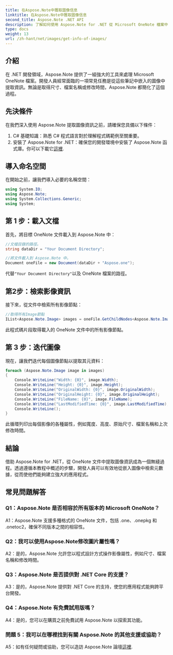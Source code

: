 ```yaml
---
title: 在Aspose.Note中獲取圖像信息
linktitle: 在Aspose.Note中獲取圖像信息
second_title: Aspose.Note .NET API
description: 了解如何使用 Aspose.Note for .NET 從 Microsoft OneNote 檔案中提取映像資訊。遵循我們的逐步指南以實現高效開發。
type: docs
weight: 13
url: /zh-hant/net/images/get-info-of-images/
---
```

## 介紹

在 .NET 開發領域，Aspose.Note 提供了一組強大的工具來處理 Microsoft OneNote 檔案。開發人員經常面臨的一項常見任務是從這些筆記中嵌入的圖像中提取資訊。無論是取得尺寸、檔案名稱或修改時間，Aspose.Note 都簡化了這個過程。

## 先決條件

在我們深入使用 Aspose.Note 提取圖像資訊之前，請確保您具備以下條件：

1. C# 基礎知識：熟悉 C# 程式語言對於理解程式碼範例至關重要。
2. 安裝了 Aspose.Note for .NET：確保您的開發環境中安裝了 Aspose.Note 函式庫。你可以下載它[這裡](https://releases.aspose.com/note/net/).

## 導入命名空間

在開始之前，讓我們導入必要的名稱空間：

```csharp
using System.IO;
using Aspose.Note;
using System.Collections.Generic;
using System;
```

## 第 1 步：載入文檔

首先，將目標 OneNote 文件載入到 Aspose.Note 中：

```csharp
//文檔目錄的路徑。
string dataDir = "Your Document Directory";

//將文件載入到 Aspose.Note 中。
Document oneFile = new Document(dataDir + "Aspose.one");
```

代替`"Your Document Directory"`以及 OneNote 檔案的路徑。

## 第2步：檢索影像資訊

接下來，從文件中檢索所有影像節點：

```csharp
//取得所有Image節點
IList<Aspose.Note.Image> images = oneFile.GetChildNodes<Aspose.Note.Image>();
```

此程式碼片段取得載入的 OneNote 文件中的所有影像節點。

## 第 3 步：迭代圖像

現在，讓我們迭代每個圖像節點以提取其元資料：

```csharp
foreach (Aspose.Note.Image image in images)
{
    Console.WriteLine("Width: {0}", image.Width);
    Console.WriteLine("Height: {0}", image.Height);
    Console.WriteLine("OriginalWidth: {0}", image.OriginalWidth);
    Console.WriteLine("OriginalHeight: {0}", image.OriginalHeight);
    Console.WriteLine("FileName: {0}", image.FileName);
    Console.WriteLine("LastModifiedTime: {0}", image.LastModifiedTime);
    Console.WriteLine();
}
```

此循環列印出每個影像的各種屬性，例如寬度、高度、原始尺寸、檔案名稱和上次修改時間。

## 結論

借助 Aspose.Note for .NET，從 OneNote 文件中提取圖像資訊成為一個無縫過程。透過遵循本教程中概述的步驟，開發人員可以有效地從嵌入圖像中檢索元數據，從而使他們能夠建立強大的應用程式。

## 常見問題解答

### Q1：Aspose.Note 是否相容於所有版本的 Microsoft OneNote？

A1：Aspose.Note 支援多種格式的 OneNote 文件，包括 .one、.onepkg 和 .onetoc2，確保不同版本之間的相容性。

### Q2：我可以使用Aspose.Note修改圖片屬性嗎？

A2：是的，Aspose.Note 允許您以程式設計方式操作影像屬性，例如尺寸、檔案名稱和修改時間。

### Q3：Aspose.Note 是否提供對 .NET Core 的支援？

A3：是的，Aspose.Note 提供對 .NET Core 的支持，使您的應用程式能夠跨平台開發。

### Q4：Aspose.Note 有免費試用版嗎？

A4：是的，您可以在購買之前免費試用 Aspose.Note 以探索其功能。

### 問題 5：我可以在哪裡找到有關 Aspose.Note 的其他支援或協助？

A5：如有任何疑問或協助，您可以造訪 Aspose.Note 論壇[這裡](https://forum.aspose.com/c/note/28).